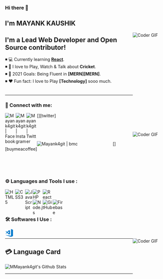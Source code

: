 ### Hi there 👋

##  I'm MAYANK KAUSHIK

[<img align="right" src="https://mridul2820.github.io/github-assets/assets/gif/coding.gif" alt="Coder GIF" height="280">][myprofile]

## I'm a Lead Web Developer and Open Source contributor!


◾ 💻 Currently learning **[React][react]**.
<br/>
◾ 🏏 I love to Play, Watch & Talk about **Cricket**.
<br/>
◾ 🥅 2021 Goals: Being Fluent in **[MERN][MERN]**.
<br/>
◾ ❤ Fun fact: I love to Play **[Technology]** sooo much.
<br/>
<br/>

---

### 🧧 Connect with me:

[<img align="left" alt="Mayank4git | Facebook" width="35px" src="https://Mayank4git.github.io/github-assets/assets/social/facebook.svg" />][facebook]
[<img align="left" alt="Mayank4git | Instagram" width="35px" src="https://Mayank4git.github.io/github-assets/assets/social/instagram.svg" />][instagram]
[<img align="left" alt="Mayank4git | Twitter" width="35px" src="https://Mayank4git.github.io/github-assets/assets/social/twitter.svg" />][twitter]

<br />

[<img align="right" src="https://Mayank4git.github.io/github-assets/assets/gif/comp.gif" alt="Coder GIF" height="280">][myprofile]

<br />

[<img align="left" alt="Mayank4git | bmc" width="250px" src="https://Mayank4git.github.io/github-assets/assets/social/BMC.svg" />][buymeacoffee]

<br />
<br />
<br />

### ⚙ Languages and Tools  I use :

[<img align="left" alt="HTML5" width="33px" src="https://Mayank4git.github.io/github-assets/assets/tech/html-5.svg" />][myprofile]
[<img align="left" alt="CSS3" width="33px" src="https://Mayank4git.github.io/github-assets/assets/tech/css.svg" />][myprofile]
[<img align="left" alt="JavaScript" width="25px" src="https://Mayank4git.github.io/github-assets/assets/tech/js.png" />][myprofile]
[<img align="left" alt="PHP" width="33px" src="https://Mayank4git.github.io/github-assets/assets/tech/PHP.svg" />][myprofile]
[<img align="left" alt="React" width="33px" src="https://Mayank4git.github.io/github-assets/assets/tech/react.svg" />][myprofile]
<br />
<br />
[<img align="left" alt="Node.js" width="33px" src="https://Mayank4git.github.io/github-assets/assets/tech/node-js.png" />][myprofile]
[<img align="left" alt="GitHub" width="33px" src="https://Mayank4git.github.io/github-assets/assets/tech/github.svg" />][myprofile]
[<img align="left" alt="Firebase" width="40px" src="https://Mayank4git.github.io/github-assets/assets/tech/firebase.png" />][myprofile]

<br />

### 🛠 Softwares I Use : 

<a href="https://code.visualstudio.com/"><img align="left" alt="Visual Studio Code" width="26px" src="https://raw.githubusercontent.com/github/explore/80688e429a7d4ef2fca1e82350fe8e3517d3494d/topics/visual-studio-code/visual-studio-code.png" /> </a>
<br />

[<img align="right" src="https://Mayank4git.github.io/github-assets/assets/gif/responsive.gif" alt="Coder GIF" height="280">][myprofile]

---

## 💳 Language Card
<img align="center" alt="MMayank4git's Github Stats" src="https://github-readme-stats.mridul28.vercel.app/api/top-langs/?username=Mayank4git&&layout=compact" />

---


[myprofile]: https://github.com/Mayank4git
[facebook]: https://www.facebook.com/mayank.kaushik.77985/
[instagram]: https://www.instagram.com/_kaushik1999/
[react]: https://reactjs.org/
